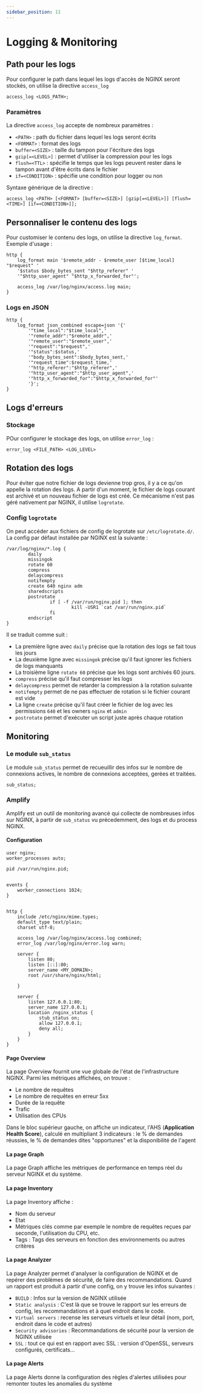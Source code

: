 ```yaml
---
sidebar_position: 11
---
```


# Logging & Monitoring

## Path pour les logs

Pour configurer le path dans lequel les logs d'accès de NGINX seront stockés, on utilise la directive `access_log`

```shell
access_log <LOGS_PATH>;
```

### Paramètres

La directive `access_log` accepte de nombreux paramètres : 

- `<PATH>` : path du fichier dans lequel les logs seront écrits
- `<FORMAT>` : format des logs
- `buffer=<SIZE>` : taille du tampon pour l'écriture des logs
- `gzip[=<LEVEL>]` : permet d'utiliser la compression pour les logs
- `flush=<TTL>` : spécifie le temps que les logs peuvent rester dans le tampon avant d'être écrits dans le fichier
- `if=<CONDITION>` : spécifie une condition pour logger ou non

Syntaxe générique de la directive : 

```shell
access_log <PATH> [<FORMAT> [buffer=<SIZE>] [gzip[=<LEVEL>]] [flush=<TIME>] [if=<CONDITION>]];
```

## Personnaliser le contenu des logs

Pour customiser le contenu des logs, on utilise la directive `log_format`. Exemple d'usage : 

```shell
http {
    log_format main '$remote_addr - $remote_user [$time_local] "$request" '
    '$status $body_bytes_sent "$http_referer" '
    '"$http_user_agent" "$http_x_forwarded_for"';

    access_log /var/log/nginx/access.log main;
}
```

### Logs en JSON

```shell
http {
    log_format json_combined escape=json '{'
        '"time_local":"$time_local",'
        '"remote_addr":"$remote_addr",'
        '"remote_user":"$remote_user",'
        '"request":"$request",'
        '"status":$status,'
        '"body_bytes_sent":$body_bytes_sent,'
        '"request_time":$request_time,'
        '"http_referer":"$http_referer",'
        '"http_user_agent":"$http_user_agent",'
        '"http_x_forwarded_for":"$http_x_forwarded_for"'
        '}';
}
```

## Logs d'erreurs

### Stockage

POur configurer le stockage des logs, on utilise `error_log` : 

```shell
error_log <FILE_PATH> <LOG_LEVEL>
```

## Rotation des logs

Pour éviter que notre fichier de logs devienne trop gros, il y a ce qu'on appelle la rotation des logs. A partir d'un moment, le fichier de logs courant est archivé et un nouveau fichier
de logs est créé. Ce mécanisme n'est pas géré nativement par NGINX, il utilise `logrotate`.

### Config `logrotate`

On peut accéder aux fichiers de config de logrotate sur `/etc/logrotate.d/`. La config par défaut installée par NGINX est la suivante : 

```shell
/var/log/nginx/*.log {
        daily
        missingok
        rotate 60
        compress
        delaycompress
        notifempty
        create 640 nginx adm
        sharedscripts
        postrotate
                if [ -f /var/run/nginx.pid ]; then
                        kill -USR1 `cat /var/run/nginx.pid`
                fi
        endscript
}
```

Il se traduit comme suit : 

- La première ligne avec `daily` précise que la rotation des logs se fait tous les jours
- La deuxième ligne avec `missingok` précise qu'il faut ignorer les fichiers de logs manquants
- La troisième ligne `rotate 60` précise que les logs sont archivés 60 jours.
- `compress` précise qu'il faut compresser les logs
- `delaycompress` permet de retarder la compression à la rotation suivante
- `notifempty` permet de ne pas effectuer de rotation si le fichier courant est vide
- La ligne `create` précise qu'il faut créer le fichier de log avec les permissions `640` et les owners `nginx` et `admin`
- `postrotate` permet d'exécuter un script juste après chaque rotation

## Monitoring

### Le module `sub_status`

Le module `sub_status` permet de recueuillir des infos sur le nombre de connexions actives, le nombre de connexions acceptées, gerées et traitées.

```shell
sub_status;
```

### Amplify

Amplify est un outil de monitoring avancé qui collecte de nombreuses infos sur NGINX, à partir de `sub_status` vu précedemment, des logs et du process NGINX.

#### Configuration

```shell
user nginx;
worker_processes auto;

pid /var/run/nginx.pid;


events {
    worker_connections 1024;
}


http {
    include /etc/nginx/mime.types;
    default_type text/plain;
    charset utf-8;

    access_log /var/log/nginx/access.log combined;
    error_log /var/log/nginx/error.log warn;

    server {
        listen 80;
        listen [::]:80;
        server_name <MY_DOMAIN>;
        root /usr/share/nginx/html;

    }

    server {
        listen 127.0.0.1:80;
        server_name 127.0.0.1;
        location /nginx_status {
            stub_status on;
            allow 127.0.0.1;
            deny all;
        }
    }
}
```

#### Page Overview

La page Overview fournit une vue globale de l'état de l'infrastructure NGINX. Parmi les métriques affichées, on trouve : 

- Le nombre de requêtes
- Le nombre de requêtes en erreur 5xx
- Durée de la requête
- Trafic
- Utilisation des CPUs

Dans le bloc supérieur gauche, on affiche un indicateur, l'AHS (__Application Health Score__), calculé en multipliant 3 indicateurs : le % de demandes réussies, le % de demandes dites "opportunes"
et la disponibilité de l'agent

#### La page Graph

La page Graph affiche les métriques de performance en temps réel du serveur NGINX et du système.

#### La page Inventory

La page Inventory affiche : 

- Nom du serveur
- Etat
- Métriques clés comme par exemple le nombre de requêtes reçues par seconde, l'utilisation du CPU, etc.
- Tags : Tags des serveurs en fonction des environnements ou autres critères

#### La page Analyzer

La page Analyzer permet d'analyser la configuration de NGINX et de repérer des problèmes de sécurité, de faire des recommandations. Quand un rapport est produit à partir d'une config,
on y trouve les infos suivantes : 

- `BUILD` : Infos sur la version de NGINX utilisée
- `Static analysis` : C'est là que se trouve le rapport sur les erreurs de config, les recommandations et à quel endroit dans le code.
- `Virtual servers` : recense les serveurs virtuels et leur détail (nom, port, endroit dans le code et autres)
- `Security advisories` : Recommandations de sécurité pour la version de NGINX utilisée
- `SSL` : tout ce qui est en rapport avec SSL : version d'OpenSSL, serveurs configurés, certificats...

#### La page Alerts

La page Alerts donne la configuration des règles d'alertes utilisées pour remonter toutes les anomalies du système
